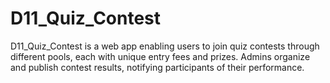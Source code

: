 # D11_Quiz_Contest
D11_Quiz_Contest is a web app enabling users to join quiz contests through different pools, each with unique entry fees and prizes. Admins organize and publish contest results, notifying participants of their performance.
